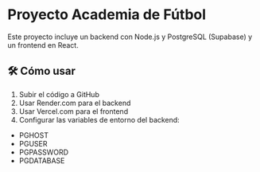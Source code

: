 
# Proyecto Academia de Fútbol

Este proyecto incluye un backend con Node.js y PostgreSQL (Supabase) y un frontend en React.

## 🛠 Cómo usar

1. Subir el código a GitHub
2. Usar Render.com para el backend
3. Usar Vercel.com para el frontend
4. Configurar las variables de entorno del backend:
- PGHOST
- PGUSER
- PGPASSWORD
- PGDATABASE

